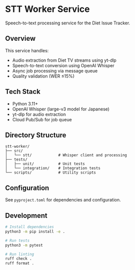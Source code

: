 # STT Worker Service

Speech-to-text processing service for the Diet Issue Tracker.

## Overview

This service handles:

- Audio extraction from Diet TV streams using yt-dlp
- Speech-to-text conversion using OpenAI Whisper
- Async job processing via message queue
- Quality validation (WER ≤15%)

## Tech Stack

- Python 3.11+
- OpenAI Whisper (large-v3 model for Japanese)
- yt-dlp for audio extraction
- Cloud Pub/Sub for job queue

## Directory Structure

```
stt-worker/
├── src/
│   └── stt/            # Whisper client and processing
├── tests/
│   ├── unit/           # Unit tests
│   └── integration/    # Integration tests
└── scripts/            # Utility scripts
```

## Configuration

See `pyproject.toml` for dependencies and configuration.

## Development

```bash
# Install dependencies
python3 -m pip install -e .

# Run tests
python3 -m pytest

# Run linting
ruff check .
ruff format .
```
